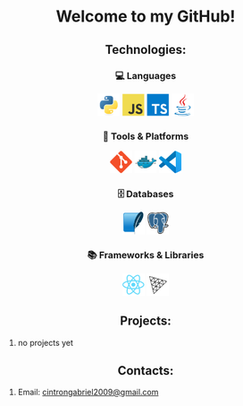 <!-- Header -->

<h1 align = "center"> Welcome to my GitHub! </h1>

<!-- Technologies -->

<h2 align = "center"> Technologies: </h2>
<!-- Languages -->

<h3 align = "center"> 💻 Languages </h3>

<!-- python, javascript, typescript, java -->

<p align = "center">
  <img src="assets/python-logo.svg" width="40" alt="Python" />
  <img src="assets/javascript-logo.svg" width="40" alt="JavaScript"/>
  <img src="assets/typescript-logo.svg" width="40" alt="TypeScript"/>
  <img src="assets/java-logo.svg" width="40" alt="Java" />
</p>

<!-- git, docker, vscode -->

<h3 align = "center"> 🔧 Tools & Platforms </h3>
<p align = "center">
  <img src="assets/git-logo.svg" width="40" alt="Git"/>
  <img src="assets/docker-logo.svg" width="40" alt="Docker"/>
  <img src="assets/vscode-logo.svg" width="40" alt="VS Code"/>
</p>

<!-- sqlite, postgresql -->

<h3 align = "center"> 🗄️ Databases </h3>
<p align = "center">
  <img src="assets/sqlite-logo.svg" width="40" alt="SQLite"/>
  <img src="assets/postgresql-logo.svg" width="40" alt="PostgreSQL"/>
</p>

<!-- reactjs, threejs -->

<h3 align = "center"> 📚 Frameworks & Libraries </h3>
<p align = "center">
  <img src="assets/react-logo.svg" width="40" alt="React"/>
  <img src="assets/threejs-logo.svg" width="40" alt="Three.js Logo" />
</p>

<!-- Projects -->
<h2 align = "center">Projects: </h2>

<ol>
  <li>
    no projects yet
  </li>
</ol>


<h2 align = "center"> Contacts: </h2>

<ol>
  <li>
    Email: <a href = "cintrongabriel2009@gmail.com">cintrongabriel2009@gmail.com</a>
  </li>
</ol>
